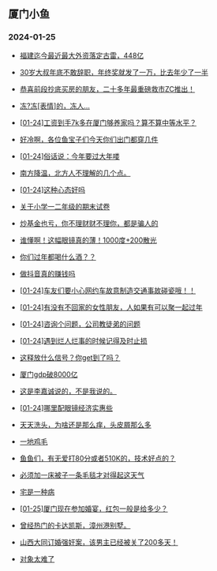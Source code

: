 ## 厦门小鱼 
### 2024-01-25

+ [福建迄今最近最大外资落定古雷，448亿](http://bbs.xmfish.com/read-htm-tid-18139787.html)

+ [30岁大叔年底不敢辞职，年终奖就发了一万，比去年少了一半](http://bbs.xmfish.com/read-htm-tid-18139893.html)

+ [恭喜前段抄底买房的朋友，二十多年最重磅救市ZC推出！](http://bbs.xmfish.com/read-htm-tid-18139945.html)

+ [冻?冻[表情]的，冻人…](http://bbs.xmfish.com/read-htm-tid-18139780.html)

+ [[01-24]工资到手7k多在厦门够养家吗？算不算中等水平？](http://bbs.xmfish.com/read-htm-tid-18139932.html)

+ [好冷啊，各位鱼宝子们今天你们出门都穿几件](http://bbs.xmfish.com/read-htm-tid-18139785.html)

+ [[01-24]俗话说：今年要过大年喽](http://bbs.xmfish.com/read-htm-tid-18139913.html)

+ [南方降温，北方人不理解的几个点。](http://bbs.xmfish.com/read-htm-tid-18139951.html)

+ [[01-24]这种心态好吗](http://bbs.xmfish.com/read-htm-tid-18139915.html)

+ [关于小学一二年级的期末试卷](http://bbs.xmfish.com/read-htm-tid-18139926.html)

+ [炒基金也亏，你不理财财不理你，都是骗人的](http://bbs.xmfish.com/read-htm-tid-18139837.html)

+ [谁懂啊！这幅眼镜真的薄！1000度+200散光](http://bbs.xmfish.com/read-htm-tid-18140004.html)

+ [你们过年都喝什么酒？？](http://bbs.xmfish.com/read-htm-tid-18140030.html)

+ [做抖音真的赚钱吗](http://bbs.xmfish.com/read-htm-tid-18140060.html)

+ [[01-24]车友们要小心网约车故意制造交通事故碰瓷哦！！](http://bbs.xmfish.com/read-htm-tid-18140043.html)

+ [[01-24]有没有不回家的女性朋友，人如果有可以聚一起过年](http://bbs.xmfish.com/read-htm-tid-18139998.html)

+ [[01-24]咨询个问题，公司教徒弟的问题](http://bbs.xmfish.com/read-htm-tid-18140002.html)

+ [[01-24]遇到烂人烂事的时候记得及时止损](http://bbs.xmfish.com/read-htm-tid-18140050.html)

+ [这释放什么信号？你get到了吗？](http://bbs.xmfish.com/read-htm-tid-18140053.html)

+ [厦门gdp破8000亿](http://bbs.xmfish.com/read-htm-tid-18140162.html)

+ [这是李嘉诚说的，不是我说的。](http://bbs.xmfish.com/read-htm-tid-18140126.html)

+ [[01-24]哪里配眼镜经济实惠些](http://bbs.xmfish.com/read-htm-tid-18139996.html)

+ [天天洗头，为啥还是那么痒，头皮屑那么多](http://bbs.xmfish.com/read-htm-tid-18140088.html)

+ [一地鸡毛](http://bbs.xmfish.com/read-htm-tid-18140181.html)

+ [鱼鱼们，有无爱打80分或者510K的，技术好点的？](http://bbs.xmfish.com/read-htm-tid-18140095.html)

+ [必须加一床被子一条毛毯才对得起这天气](http://bbs.xmfish.com/read-htm-tid-18140167.html)

+ [宅是一种病](http://bbs.xmfish.com/read-htm-tid-18140094.html)

+ [[01-25]厦门现在参加婚宴，红包一般是给多少？](http://bbs.xmfish.com/read-htm-tid-18140244.html)

+ [曾经热门的卡达凯斯，漳州港别墅。](http://bbs.xmfish.com/read-htm-tid-18140258.html)

+ [山西大同订婚强奸案，该男主已经被关了200多天！](http://bbs.xmfish.com/read-htm-tid-18140210.html)

+ [对象太难了](http://bbs.xmfish.com/read-htm-tid-18140127.html)

